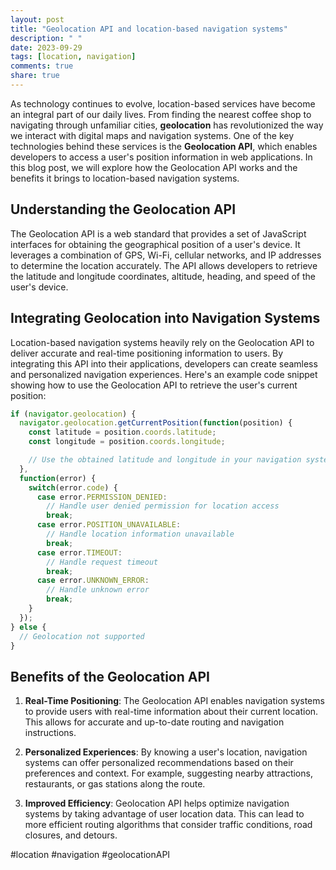 ```yaml
---
layout: post
title: "Geolocation API and location-based navigation systems"
description: " "
date: 2023-09-29
tags: [location, navigation]
comments: true
share: true
---
```


As technology continues to evolve, location-based services have become an integral part of our daily lives. From finding the nearest coffee shop to navigating through unfamiliar cities, **geolocation** has revolutionized the way we interact with digital maps and navigation systems. One of the key technologies behind these services is the **Geolocation API**, which enables developers to access a user's position information in web applications. In this blog post, we will explore how the Geolocation API works and the benefits it brings to location-based navigation systems.

## Understanding the Geolocation API

The Geolocation API is a web standard that provides a set of JavaScript interfaces for obtaining the geographical position of a user's device. It leverages a combination of GPS, Wi-Fi, cellular networks, and IP addresses to determine the location accurately. The API allows developers to retrieve the latitude and longitude coordinates, altitude, heading, and speed of the user's device.

## Integrating Geolocation into Navigation Systems

Location-based navigation systems heavily rely on the Geolocation API to deliver accurate and real-time positioning information to users. By integrating this API into their applications, developers can create seamless and personalized navigation experiences. Here's an example code snippet showing how to use the Geolocation API to retrieve the user's current position:

```javascript
if (navigator.geolocation) {
  navigator.geolocation.getCurrentPosition(function(position) {
    const latitude = position.coords.latitude;
    const longitude = position.coords.longitude;

    // Use the obtained latitude and longitude in your navigation system
  },
  function(error) {
    switch(error.code) {
      case error.PERMISSION_DENIED:
        // Handle user denied permission for location access
        break;
      case error.POSITION_UNAVAILABLE:
        // Handle location information unavailable
        break;
      case error.TIMEOUT:
        // Handle request timeout
        break;
      case error.UNKNOWN_ERROR:
        // Handle unknown error
        break;
    }
  });
} else {
  // Geolocation not supported
}
```

## Benefits of the Geolocation API

1. **Real-Time Positioning**: The Geolocation API enables navigation systems to provide users with real-time information about their current location. This allows for accurate and up-to-date routing and navigation instructions.

2. **Personalized Experiences**: By knowing a user's location, navigation systems can offer personalized recommendations based on their preferences and context. For example, suggesting nearby attractions, restaurants, or gas stations along the route.

3. **Improved Efficiency**: Geolocation API helps optimize navigation systems by taking advantage of user location data. This can lead to more efficient routing algorithms that consider traffic conditions, road closures, and detours.

#location #navigation #geolocationAPI
